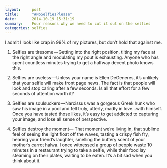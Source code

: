 ```yaml
---
layout:     post
title:      "#NoSelfiesPlease"
date:       2014-10-19 15:31:19
summary:    Four reasons why we need to cut it out on the selfies
categories: selfies
---
```


I admit I look like crap in 99% of my pictures, but don’t hold that against me.

1. Selfies are tiresome — Getting into the right position, tilting my face at the right angle and modulating my pout is exhausting. Anyone who has spent countless minutes trying to get a halfway decent photo knows this.

1. Selfies are useless — Unless your name is Ellen DeGeneres, it’s unlikely that your selfie will make front page news. The fact is that people will look and stop caring after a few seconds. Is all that effort for a few seconds of attention worth it?

1. Selfies are soulsuckers — Narcissus was a gorgeous Greek hunk who saw his image in a pool and fell truly, utterly, madly in love…with himself. Once you have tasted those likes, it’s easy to get addicted to capturing your image, and lose all sense of perspective.

1. Selfies destroy the moment— That moment we’re living in, that sublime feel of seeing the light float off the waves, tasting a crispy fish fry, hearing your friend’s laughter, smelling the buttery scent of your mother’s carrot halwa. I once witnessed a group of people waste 10 minutes in a restaurant trying to take a selfie, while their food lay steaming on their plates, waiting to be eaten. It’s a bit sad when you think about it.
